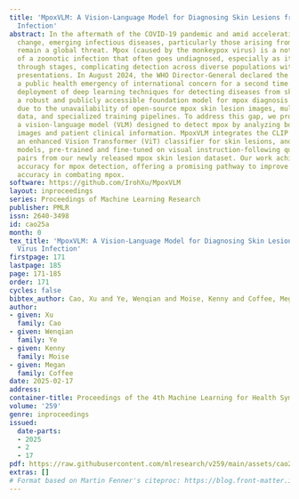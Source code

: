 ```yaml
---
title: 'MpoxVLM: A Vision-Language Model for Diagnosing Skin Lesions from Mpox Virus
  Infection'
abstract: In the aftermath of the COVID-19 pandemic and amid accelerating climate
  change, emerging infectious diseases, particularly those arising from zoonotic spillover,
  remain a global threat. Mpox (caused by the monkeypox virus) is a notable example
  of a zoonotic infection that often goes undiagnosed, especially as its rash progresses
  through stages, complicating detection across diverse populations with different
  presentations. In August 2024, the WHO Director-General declared the mpox outbreak
  a public health emergency of international concern for a second time. Despite the
  deployment of deep learning techniques for detecting diseases from skin lesion images,
  a robust and publicly accessible foundation model for mpox diagnosis is still lacking
  due to the unavailability of open-source mpox skin lesion images, multimodal clinical
  data, and specialized training pipelines. To address this gap, we propose MpoxVLM,
  a vision-language model (VLM) designed to detect mpox by analyzing both skin lesion
  images and patient clinical information. MpoxVLM integrates the CLIP visual encoder,
  an enhanced Vision Transformer (ViT) classifier for skin lesions, and LLaMA-2-7B
  models, pre-trained and fine-tuned on visual instruction-following question-answer
  pairs from our newly released mpox skin lesion dataset. Our work achieves 90.38%
  accuracy for mpox detection, offering a promising pathway to improve early diagnostic
  accuracy in combating mpox.
software: https://github.com/IrohXu/MpoxVLM
layout: inproceedings
series: Proceedings of Machine Learning Research
publisher: PMLR
issn: 2640-3498
id: cao25a
month: 0
tex_title: 'MpoxVLM: A Vision-Language Model for Diagnosing Skin Lesions from Mpox
  Virus Infection'
firstpage: 171
lastpage: 185
page: 171-185
order: 171
cycles: false
bibtex_author: Cao, Xu and Ye, Wenqian and Moise, Kenny and Coffee, Megan
author:
- given: Xu
  family: Cao
- given: Wenqian
  family: Ye
- given: Kenny
  family: Moise
- given: Megan
  family: Coffee
date: 2025-02-17
address:
container-title: Proceedings of the 4th Machine Learning for Health Symposium
volume: '259'
genre: inproceedings
issued:
  date-parts:
  - 2025
  - 2
  - 17
pdf: https://raw.githubusercontent.com/mlresearch/v259/main/assets/cao25a/cao25a.pdf
extras: []
# Format based on Martin Fenner's citeproc: https://blog.front-matter.io/posts/citeproc-yaml-for-bibliographies/
---
```

